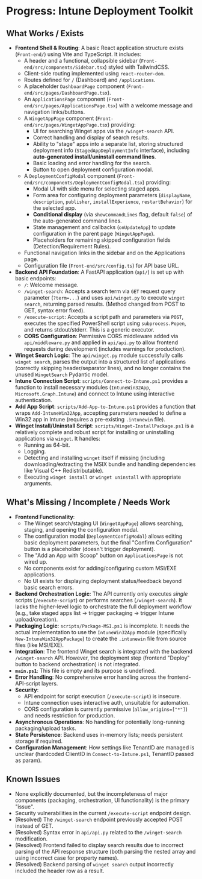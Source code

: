 # Progress: Intune Deployment Toolkit

## What Works / Exists

*   **Frontend Shell & Routing**: A basic React application structure exists (`Front-end/`) using Vite and TypeScript. It includes:
    *   A header and a functional, collapsible sidebar (`Front-end/src/components/Sidebar.tsx`) styled with TailwindCSS.
    *   Client-side routing implemented using `react-router-dom`.
    *   Routes defined for `/` (Dashboard) and `/applications`.
    *   A placeholder `DashboardPage` component (`Front-end/src/pages/DashboardPage.tsx`).
    *   An `ApplicationsPage` component (`Front-end/src/pages/ApplicationsPage.tsx`) with a welcome message and navigation links/buttons.
    *   A `WingetAppPage` component (`Front-end/src/pages/WingetAppPage.tsx`) providing:
        *   UI for searching Winget apps via the `/winget-search` API.
        *   Correct handling and display of search results.
        *   Ability to "stage" apps into a separate list, storing structured deployment info (`StagedAppDeploymentInfo` interface), including **auto-generated install/uninstall command lines**.
        *   Basic loading and error handling for the search.
        *   Button to open deployment configuration modal.
    *   A `DeploymentConfigModal` component (`Front-end/src/components/DeploymentConfigModal.tsx`) providing:
        *   Modal UI with side menu for selecting staged apps.
        *   Form area for configuring deployment parameters (`displayName`, `description`, `publisher`, `installExperience`, `restartBehavior`) for the selected app.
        *   **Conditional display** (via `showCommandLines` flag, default `false`) of the auto-generated command lines.
        *   State management and callbacks (`onUpdateApp`) to update configuration in the parent page (`WingetAppPage`).
        *   Placeholders for remaining skipped configuration fields (Detection/Requirement Rules).
    *   Functional navigation links in the sidebar and on the Applications page.
    *   Configuration file (`Front-end/src/config.ts`) for API base URL.
*   **Backend API Foundation**: A FastAPI application (`api/`) is set up with basic endpoints:
    *   `/`: Welcome message.
    *   `/winget-search`: Accepts a search term via `GET` request query parameter (`?term=...`) and uses `api/winget.py` to execute `winget search`, returning parsed results. (Method changed from POST to GET, syntax error fixed).
    *   `/execute-script`: Accepts a script path and parameters via `POST`, executes the specified PowerShell script using `subprocess.Popen`, and returns stdout/stderr. This is a generic executor.
    *   **CORS Configuration**: Permissive CORS middleware added via `api/middleware.py` and applied in `api/api.py` to allow frontend requests during development (includes warnings for production).
*   **Winget Search Logic**: The `api/winget.py` module successfully calls `winget search`, parses the output into a structured list of applications (correctly skipping header/separator lines), and no longer contains the unused `WingetSearch` Pydantic model.
*   **Intune Connection Script**: `scripts/Connect-to-Intune.ps1` provides a function to install necessary modules (`IntuneWin32App`, `Microsoft.Graph.Intune`) and connect to Intune using interactive authentication.
*   **Add App Script**: `scripts/Add-App-to-Intune.ps1` provides a function that wraps `Add-IntuneWin32App`, accepting parameters needed to define a Win32 app in Intune (requires a pre-existing `.intunewin` file).
*   **Winget Install/Uninstall Script**: `scripts/Winget-InstallPackage.ps1` is a relatively complete and robust script for installing or uninstalling applications via `winget`. It handles:
    *   Running as 64-bit.
    *   Logging.
    *   Detecting and installing `winget` itself if missing (including downloading/extracting the MSIX bundle and handling dependencies like Visual C++ Redistributable).
    *   Executing `winget install` or `winget uninstall` with appropriate arguments.

## What's Missing / Incomplete / Needs Work

*   **Frontend Functionality**:
    *   The Winget search/staging UI (`WingetAppPage`) allows searching, staging, and opening the configuration modal.
    *   The configuration modal (`DeploymentConfigModal`) allows editing basic deployment parameters, but the final "Confirm Configuration" button is a placeholder (doesn't trigger deployment).
    *   The "Add an App with Scoop" button on `ApplicationsPage` is not wired up.
    *   No components exist for adding/configuring custom MSI/EXE applications.
    *   No UI exists for displaying deployment status/feedback beyond basic search errors.
*   **Backend Orchestration Logic**: The API currently only executes *single* scripts (`/execute-script`) or performs searches (`/winget-search`). It lacks the higher-level logic to orchestrate the full deployment workflow (e.g., take staged apps list -> trigger packaging -> trigger Intune upload/creation).
*   **Packaging Logic**: `scripts/Package-MSI.ps1` is incomplete. It needs the actual implementation to use the `IntuneWin32App` module (specifically `New-IntuneWin32AppPackage`) to create the `.intunewin` file from source files (like MSI/EXE).
*   **Integration**: The frontend Winget search is integrated with the backend `/winget-search` API. However, the deployment step (frontend "Deploy" button to backend orchestration) is not integrated.
*   **`main.ps1`**: This file is empty and its purpose is undefined.
*   **Error Handling**: No comprehensive error handling across the frontend-API-script layers.
*   **Security**:
    *   API endpoint for script execution (`/execute-script`) is insecure.
    *   Intune connection uses interactive auth, unsuitable for automation.
    *   CORS configuration is currently permissive (`allow_origins=["*"]`) and needs restriction for production.
*   **Asynchronous Operations**: No handling for potentially long-running packaging/upload tasks.
*   **State Persistence**: Backend uses in-memory lists; needs persistent storage if required.
*   **Configuration Management**: How settings like TenantID are managed is unclear (hardcoded ClientID in `Connect-to-Intune.ps1`, TenantID passed as param).

## Known Issues
*   None explicitly documented, but the incompleteness of major components (packaging, orchestration, UI functionality) is the primary "issue".
*   Security vulnerabilities in the current `/execute-script` endpoint design.
*   (Resolved) The `/winget-search` endpoint previously accepted POST instead of GET.
*   (Resolved) Syntax error in `api/api.py` related to the `/winget-search` modification.
*   (Resolved) Frontend failed to display search results due to incorrect parsing of the API response structure (both parsing the nested array and using incorrect case for property names).
*   (Resolved) Backend parsing of `winget search` output incorrectly included the header row as a result.

